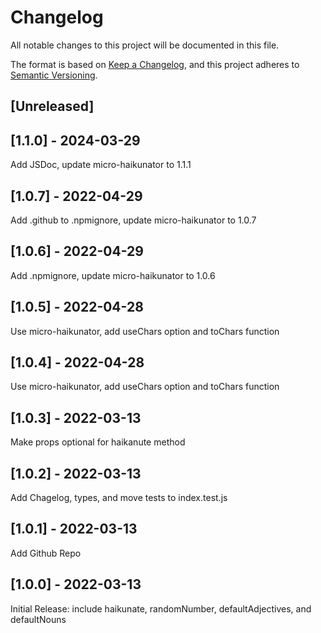 # Changelog
All notable changes to this project will be documented in this file.

The format is based on [Keep a Changelog](https://keepachangelog.com/en/1.0.0/),
and this project adheres to [Semantic Versioning](https://semver.org/spec/v2.0.0.html).

## [Unreleased]

## [1.1.0] - 2024-03-29
Add JSDoc, update micro-haikunator to 1.1.1

## [1.0.7] - 2022-04-29
Add .github to .npmignore, update micro-haikunator to 1.0.7

## [1.0.6] - 2022-04-29
Add .npmignore, update micro-haikunator to 1.0.6

## [1.0.5] - 2022-04-28
Use micro-haikunator, add useChars option and toChars function

## [1.0.4] - 2022-04-28
Use micro-haikunator, add useChars option and toChars function

## [1.0.3] - 2022-03-13
Make props optional for haikanute method

## [1.0.2] - 2022-03-13
Add Chagelog, types, and move tests to index.test.js

## [1.0.1] - 2022-03-13
Add Github Repo

## [1.0.0] - 2022-03-13
Initial Release: include haikunate, randomNumber, defaultAdjectives, and defaultNouns
